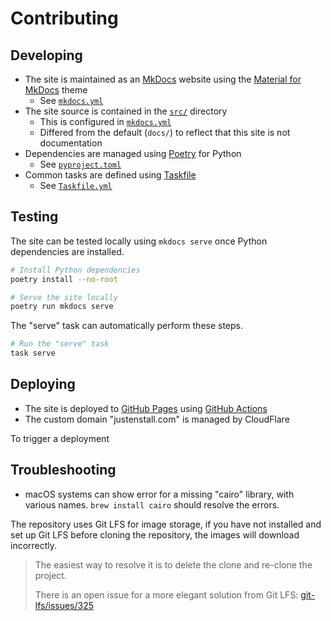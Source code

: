# Contributing

## Developing

- The site is maintained as an [MkDocs] website using the [Material for MkDocs] theme
  - See [`mkdocs.yml`](./mkdocs.yml)
- The site source is contained in the [`src/`](./src/) directory
  - This is configured in [`mkdocs.yml`](./mkdocs.yml)
  - Differed from the default (`docs/`) to reflect that this site is not documentation
- Dependencies are managed using [Poetry] for Python
  - See [`pyproject.toml`](./pyproject.toml)
- Common tasks are defined using [Taskfile](https://taskfile.dev/)
  - See [`Taskfile.yml`](./Taskfile.yml)

## Testing

The site can be tested locally using `mkdocs serve` once Python dependencies are installed.

```sh
# Install Python dependencies
poetry install --no-root

# Serve the site locally
poetry run mkdocs serve
```

The "serve" task can automatically perform these steps.

```sh
# Run the "serve" task
task serve
```

## Deploying

<!-- The site is deployed to a CloudFlare-managed domain using [CloudFlare Pages](https://developers.cloudflare.com/pages/). The guide [Deploy an MkDocs site to CloudFlare Pages](https://developers.cloudflare.com/pages/framework-guides/deploy-an-mkdocs-site/) was useful for setting this deployment up. -->

- The site is deployed to [GitHub Pages] using [GitHub Actions]
- The custom domain "justenstall.com" is managed by CloudFlare

To trigger a deployment

[MkDocs]: <https://www.mkdocs.org/> "MkDocs"
[Material for MkDocs]: <https://squidfunk.github.io/mkdocs-material/> "Material for MkDocs"
[Poetry]: <https://python-poetry.org/> "Poetry"
[GitHub Pages]: <https://docs.github.com/en/pages> "GitHub Pages"
[GitHub Actions]: <https://docs.github.com/en/actions> "GitHub Actions"

## Troubleshooting

- macOS systems can show error for a missing "cairo" library, with various names. `brew install cairo` should resolve the errors.

The repository uses Git LFS for image storage, if you have not installed and set up Git LFS before cloning the repository, the images will download incorrectly.

> The easiest way to resolve it is to delete the clone and re-clone the project.
>
> There is an open issue for a more elegant solution from Git LFS: [git-lfs/issues/325](https://github.com/git-lfs/git-lfs/issues/325)
